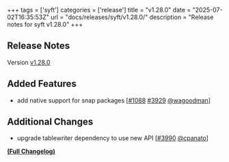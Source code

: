 +++
tags = ['syft']
categories = ['release']
title = "v1.28.0"
date = "2025-07-02T16:35:53Z"
url = "docs/releases/syft/v1.28.0/"
description = "Release notes for syft v1.28.0"
+++

## Release Notes

Version [v1.28.0](https://github.com/anchore/syft/releases/tag/v1.28.0)

## Added Features

- add native support for snap packages [[#1088](https://github.com/anchore/syft/issues/1088) [#3929](https://github.com/anchore/syft/pull/3929) [@wagoodman](https://github.com/wagoodman)]

## Additional Changes

- upgrade tablewriter dependency to use new API [[#3990](https://github.com/anchore/syft/pull/3990) [@cpanato](https://github.com/cpanato)]

**[(Full Changelog)](https://github.com/anchore/syft/compare/v1.27.1...v1.28.0)**

